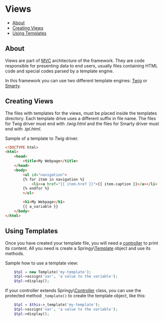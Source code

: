 # Views

* [About](#about)
* [Creating Views](#creating-views)
* [Using Templates](#using-templates)

## About

Views are part of [MVC](https://en.wikipedia.org/wiki/Model%E2%80%93view%E2%80%93controller) architecture of the framework. They are code responsible for presenting data to end users, usually files containing HTML code and special codes parsed by a template engine.

In this framework you can use two different template engines: [Twig](http://twig.sensiolabs.org/) or [Smarty](http://www.smarty.net/).

## Creating Views

The files with templates for the views, must be placed inside the templates directory. Each template drive uses a different suffix in file name. The files for Twig driver must end with *.twig.html* and the files for Smarty driver must end with *.tpl.html*.

Sample of a template to *Twig* driver.
```html
<!DOCTYPE html>
<html>
    <head>
        <title>My Webpage</title>
    </head>
    <body>
        <ul id="navigation">
        {% for item in navigation %}
            <li><a href="{{ item.href }}">{{ item.caption }}</a></li>
        {% endfor %}
        </ul>

        <h1>My Webpage</h1>
        {{ a_variable }}
    </body>
</html>
```

## Using Templates

Once you have created your template file, you will need a [controller](/documentation/en/Controllers.md) to print its content. All you need is create a Springy\\[Template](/documentation/en/library/Template.md) object and use its methods.

Sample how to use a template view:
```php
    $tpl = new Template('my-template');
    $tpl->assign('var', 'a value to the variable');
    $tpl->display();
```

If your controller extends Springy\\[Controller](/documentation/en/library/Controller.md) class, you can use the protected method `_template()` to create the template object, like this:
```php
    $tpl = $this->_template('my-template');
    $tpl->assign('var', 'a value to the variable');
    $tpl->display();
```
